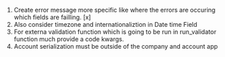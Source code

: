 1. Create error message more specific like where the errors are occuring which fields are failling. [x]
2. Also consider timezone and internationaliztion in Date time Field
3. For externa validation function which is going to be run in run_validator function much provide a code kwargs.
4. Account serialization must be outside of the company and account app